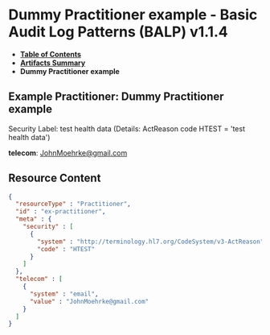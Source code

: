# Dummy Practitioner example - Basic Audit Log Patterns (BALP) v1.1.4

* [**Table of Contents**](toc.md)
* [**Artifacts Summary**](artifacts.md)
* **Dummy Practitioner example**

## Example Practitioner: Dummy Practitioner example

Security Label: test health data (Details: ActReason code HTEST = 'test health data')

**telecom**: [JohnMoehrke@gmail.com](mailto:JohnMoehrke@gmail.com)



## Resource Content

```json
{
  "resourceType" : "Practitioner",
  "id" : "ex-practitioner",
  "meta" : {
    "security" : [
      {
        "system" : "http://terminology.hl7.org/CodeSystem/v3-ActReason",
        "code" : "HTEST"
      }
    ]
  },
  "telecom" : [
    {
      "system" : "email",
      "value" : "JohnMoehrke@gmail.com"
    }
  ]
}

```
